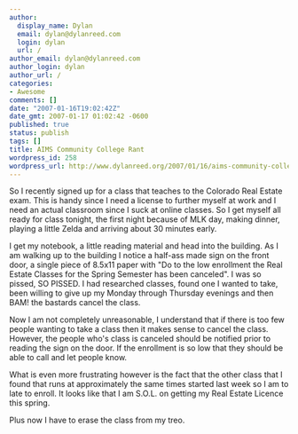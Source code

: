 ```yaml
---
author:
  display_name: Dylan
  email: dylan@dylanreed.com
  login: dylan
  url: /
author_email: dylan@dylanreed.com
author_login: dylan
author_url: /
categories:
- Awesome
comments: []
date: "2007-01-16T19:02:42Z"
date_gmt: 2007-01-17 01:02:42 -0600
published: true
status: publish
tags: []
title: AIMS Community College Rant
wordpress_id: 258
wordpress_url: http://www.dylanreed.org/2007/01/16/aims-community-college-rant/
---
```


So I recently signed up for a class that teaches to the Colorado Real Estate exam. This is handy since I need a license to further myself at work and I need an actual classroom since I suck at online classes. So I get myself all ready for class tonight, the first night because of MLK day, making dinner, playing a little Zelda and arriving about 30 minutes early.

I get my notebook, a little reading material and head into the building. As I am walking up to the building I notice a half-ass made sign on the front door, a single piece of 8.5x11 paper with "Do to the low enrollment the Real Estate Classes for the Spring Semester has been canceled". I was so pissed, SO PISSED. I had researched classes, found one I wanted to take, been willing to give up my Monday through Thursday evenings and then BAM! the bastards cancel the class.

Now I am not completely unreasonable, I understand that if there is too few people wanting to take a class then it makes sense to cancel the class. However, the people who's class is canceled should be notified prior to reading the sign on the door. If the enrollment is so low that they should be able to call and let people know.

What is even more frustrating however is the fact that the other class that I found that runs at approximately the same times started last week so I am to late to enroll. It looks like that I am S.O.L. on getting my Real Estate Licence this spring.

Plus now I have to erase the class from my treo.
